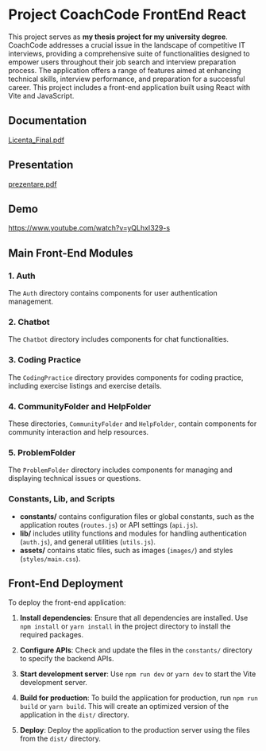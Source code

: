 # **Project CoachCode FrontEnd React**

This project serves as **my thesis project for my university degree**.  CoachCode addresses a crucial issue in the landscape of competitive IT interviews, providing a comprehensive suite of functionalities designed to empower users throughout their job search and interview preparation process. The application offers a range of features aimed at enhancing technical skills, interview performance, and preparation for a successful career. This project includes a front-end application built using React with Vite and JavaScript. 

## **Documentation**
[Licenta_Final.pdf](https://github.com/user-attachments/files/16427196/Licenta_Final.pdf)

## **Presentation**
[prezentare.pdf](https://github.com/user-attachments/files/16427217/prezentare.pdf)

## **Demo**
https://www.youtube.com/watch?v=yQLhxI329-s

## **Main Front-End Modules**

### **1. Auth**

The `Auth` directory contains components for user authentication management.

### **2. Chatbot**

The `Chatbot` directory includes components for chat functionalities.

### **3. Coding Practice**

The `CodingPractice` directory provides components for coding practice, including exercise listings and exercise details.

### **4. CommunityFolder and HelpFolder**

These directories, `CommunityFolder` and `HelpFolder`, contain components for community interaction and help resources.

### **5. ProblemFolder**

The `ProblemFolder` directory includes components for managing and displaying technical issues or questions.

### **Constants, Lib, and Scripts**

- **constants/** contains configuration files or global constants, such as the application routes (`routes.js`) or API settings (`api.js`).
- **lib/** includes utility functions and modules for handling authentication (`auth.js`), and general utilities (`utils.js`).
- **assets/** contains static files, such as images (`images/`) and styles (`styles/main.css`).

## **Front-End Deployment**

To deploy the front-end application:

1. **Install dependencies**: Ensure that all dependencies are installed. Use `npm install` or `yarn install` in the project directory to install the required packages.

2. **Configure APIs**: Check and update the files in the `constants/` directory to specify the backend APIs.

3. **Start development server**: Use `npm run dev` or `yarn dev` to start the Vite development server.

4. **Build for production**: To build the application for production, run `npm run build` or `yarn build`. This will create an optimized version of the application in the `dist/` directory.

5. **Deploy**: Deploy the application to the production server using the files from the `dist/` directory.
